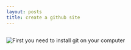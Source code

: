 ```yaml
---
layout: posts
title: create a github site
---
```

##

![First you need to install git on your computer](/ali6600alamdari.github.io/assets/images/git.png "First you need to install git on your computer")